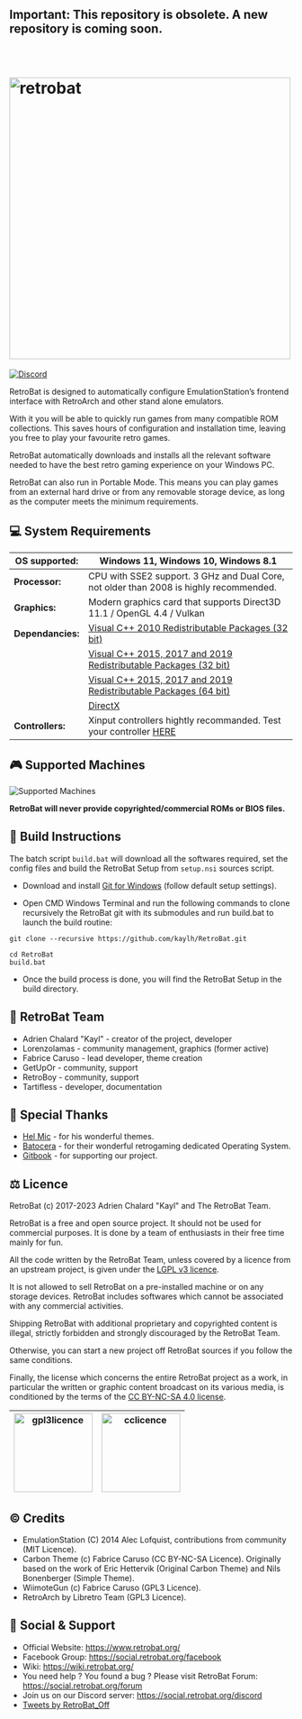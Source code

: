 ## Important: This repository is obsolete. A new repository is coming soon.

<h1 align="left">
  <br>
  <a href="https://www.retrobat.org/"><img src="https://raw.githubusercontent.com/kaylh/RetroBat/master/system/resources/retrobat_logo.svg" alt="retrobat" width="500"></a>
</h1>
<p align="left">
  <a href="https://discord.gg/k8mg99cY6F">
      <img src="https://img.shields.io/discord/748519802255179917?color=blue&label=discord&logo=discord&logoColor=white&style=for-the-badge"
           alt="Discord">
    </a>
</p>

RetroBat is designed to automatically configure EmulationStation’s frontend interface with RetroArch and other stand alone emulators.

With it you will be able to quickly run games from many compatible ROM collections. This saves hours of configuration and installation time, leaving you free to play your favourite retro games.

RetroBat automatically downloads and installs all the relevant software needed to have the best retro gaming experience on your Windows PC.

RetroBat can also run in Portable Mode. This means you can play games from an external hard drive or from any removable storage device, as long as the computer meets the minimum requirements.

## 💻 System Requirements

|**OS supported:**|Windows 11, Windows 10, Windows 8.1|
|---|---|
|**Processor:**|CPU with SSE2 support. 3 GHz and Dual Core, not older than 2008 is highly recommended.|
|**Graphics:**|Modern graphics card that supports Direct3D 11.1 / OpenGL 4.4 / Vulkan|
|**Dependancies:**|[Visual C++ 2010 Redistributable Packages (32 bit)](https://www.techpowerup.com/download/visual-c-redistributable-runtime-package-all-in-one/)|
|   |[Visual C++ 2015, 2017 and 2019 Redistributable Packages (32 bit)](https://www.techpowerup.com/download/visual-c-redistributable-runtime-package-all-in-one/)|
|   |[Visual C++ 2015, 2017 and 2019 Redistributable Packages (64 bit)](https://www.techpowerup.com/download/visual-c-redistributable-runtime-package-all-in-one/)|
|   |[DirectX](https://www.microsoft.com/download/details.aspx?id=35)|
|**Controllers:**|Xinput controllers hightly recommanded. Test your controller [HERE](https://gamepad-tester.com)|

## 🎮 Supported Machines

![Supported Machines](https://raw.githubusercontent.com/kaylh/RetroBat/master/system/resources/marques.png)

**RetroBat will never provide copyrighted/commercial ROMs or BIOS files.**

## 🧰 Build Instructions

<!--<img src="https://www.retrobat.ovh/img/under-construction.png" width="240" alt="under-construction" class="center">-->

The batch script `build.bat` will download all the softwares required, set the config files and build the RetroBat Setup from `setup.nsi` sources script.

- Download and install [Git for Windows](https://gitforwindows.org/) (follow default setup settings).

- Open CMD Windows Terminal and run the following commands to clone recursively the RetroBat git with its submodules and run build.bat to launch the build routine:
```
git clone --recursive https://github.com/kaylh/RetroBat.git
```
```
cd RetroBat
build.bat
```
- Once the build process is done, you will find the RetroBat Setup in the build directory.

## 🦇 RetroBat Team

- Adrien Chalard "Kayl" - creator of the project, developer
- Lorenzolamas - community management, graphics (former active)
- Fabrice Caruso - lead developer, theme creation
- GetUpOr - community, support
- RetroBoy - community, support
- Tartifless - developer, documentation

## 💟 Special Thanks

- [Hel Mic](https://github.com/lehcimcramtrebor/) - for his wonderful themes.
- [Batocera](https://www.batocera.org/) - for their wonderful retrogaming dedicated Operating System.
- [Gitbook](https://www.gitbook.com/) - for supporting our project.

## ⚖ Licence

RetroBat (c) 2017-2023 Adrien Chalard "Kayl" and The RetroBat Team.

RetroBat is a free and open source project. It should not be used for commercial purposes.
It is done by a team of enthusiasts in their free time mainly for fun.

All the code written by the RetroBat Team, unless covered by a licence from an upstream project, is given under the [LGPL v3 licence](https://www.gnu.org/licenses/lgpl-3.0.html).

It is not allowed to sell RetroBat on a pre-installed machine or on any storage devices. RetroBat includes softwares which cannot be associated with any commercial activities.

Shipping RetroBat with additional proprietary and copyrighted content is illegal, strictly forbidden and strongly discouraged by the RetroBat Team.

Otherwise, you can start a new project off RetroBat sources if you follow the same conditions.

Finally, the license which concerns the entire RetroBat project as a work, in particular the written or graphic content broadcast on its various media, is conditioned by the terms of the [CC BY-NC-SA 4.0 license](https://creativecommons.org/licenses/by-nc-sa/4.0/).

|<img src="https://www.gnu.org/graphics/gplv3-127x51.png" width="140" alt="gpl3licence" class="center">|<img src="https://upload.wikimedia.org/wikipedia/commons/thumb/1/12/Cc-by-nc-sa_icon.svg/180px-Cc-by-nc-sa_icon.svg.png" width="140" alt="cclicence" class="center">|
|---|---|

## © Credits

- EmulationStation (C) 2014 Alec Lofquist, contributions from community (MIT Licence).
- Carbon Theme (c) Fabrice Caruso (CC BY-NC-SA Licence). Originally based on the work of Eric Hettervik (Original Carbon Theme) and Nils Bonenberger (Simple Theme).
- WiimoteGun (c) Fabrice Caruso (GPL3 Licence).
- RetroArch by Libretro Team (GPL3 Licence).

## 💬 Social & Support

- Official Website: https://www.retrobat.org/
- Facebook Group: https://social.retrobat.org/facebook
- Wiki: https://wiki.retrobat.org/
- You need help ? You found a bug ? Please visit RetroBat Forum: https://social.retrobat.org/forum
- Join us on our Discord server: https://social.retrobat.org/discord
- <a class="twitter-timeline" href="https://twitter.com/RetroBat_Off?ref_src=twsrc%5Etfw">Tweets by RetroBat_Off</a>

